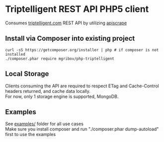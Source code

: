 # Triptelligent REST API PHP5 client  
Consumes [triptelligent.com](http://triptelligent.com) REST API by utilizing [apiscrape](https://github.com/mgribov/apiscrape)

## Install via Composer into existing project  
    curl -sS https://getcomposer.org/installer | php # if composer is not installed
    ./composer.phar require mgribov/php-triptelligent

## Local Storage
Clients consuming the API are required to respect ETag and Cache-Control headers returned, and cache data locally.  
For now, only 1 storage engine is supported, MongoDB. 

## Examples
See [examples/](https://github.com/mgribov/php-triptelligent/tree/master/examples) folder for all use cases  
Make sure you install composer and run "./composer.phar dump-autoload" first to use the examples
